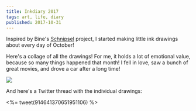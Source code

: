 ```yaml
---
title: Inkdiary 2017
tags: art, life, diary
published: 2017-10-31
---
```


Inspired by Bine's [Schnipsel](https://bleeptrack.de/schnipsel/2017/) project, I started making little ink drawings about every day of October!

Here's a collage of all the drawings! For me, it holds a lot of emotional value, because so many things happened that month! I fell in love, saw a bunch of great movies, and drove a car after a long time!

[![](inkdiary-2017.png)](inkdiary-2017.png)

And here's a Twitter thread with the individual drawings:

<%= tweet(914641370651951106) %>
